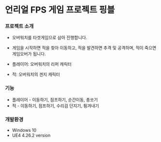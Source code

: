 # 언리얼 FPS 게임 프로젝트 핑블

### 프로젝트 소개

* 오버워치를 타겟게임으로 삼아 진행합니다. 
* 게임을 시작하면 적을 찾아 이동하고, 적을 발견하면 추격 및 공격하며, 적이 죽으면 게임오버가 됩니다. 

* 플레이어: 오버워치의 리퍼 캐릭터
* 적: 오버워치의 겐지 캐릭터

### 기능

* 플레이어 - 이동하기, 점프하기, 순간이동, 총쏘기
* 적 - 이동하기, 점프하기, 수리검 던지기, 튕겨내기

### 개발환경
* Windows 10
* UE4 4.26.2 version
